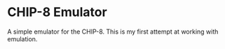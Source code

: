 # CHIP-8 Emulator
A simple emulator for the CHIP-8.
This is my first attempt at working with emulation.
